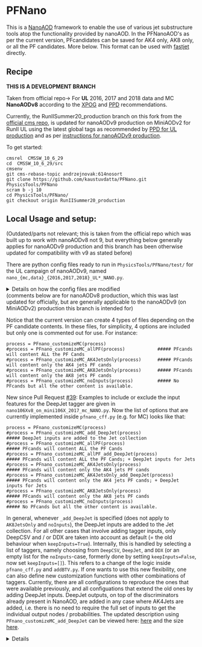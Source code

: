 # PFNano

This is a [NanoAOD](https://twiki.cern.ch/twiki/bin/view/CMSPublic/WorkBookNanoAOD) framework to enable the use of various jet substructure tools atop the functionality provided by nanoAOD. In the PFNanoAOD's as per the current version, PFcandidates can be saved for AK4 only, AK8 only, or all the PF candidates. More below.
This format can be used with [fastjet](http://fastjet.fr) directly.

## Recipe

**THIS IS A DEVELOPMENT BRANCH**

Taken from official repo-> For **UL** 2016, 2017 and 2018 data and MC **NanoAODv8** according to the [XPOG](https://gitlab.cern.ch/cms-nanoAOD/nanoaod-doc/-/wikis/Releases/NanoAODv8) and [PPD](https://twiki.cern.ch/twiki/bin/view/CMS/PdmVRun2LegacyAnalysisSummaryTable) recommendations. 

Currently, the RunIISummer20_production branch on this fork from the [official cms repo](https://github.com/cms-jet/PFNano), is updated for nanoAODv9 production on MiniAODv2 for RunII UL using the latest global tags as recommended by [PPD for UL production](https://twiki.cern.ch/twiki/bin/viewauth/CMS/PdmVRun2LegacyAnalysis) and as per [instructions for nanoAODv9 production](https://gitlab.cern.ch/cms-nanoAOD/nanoaod-doc/-/wikis/Releases/NanoAODv9).

To get started:
```
cmsrel  CMSSW_10_6_29
cd  CMSSW_10_6_29/src
cmsenv
git cms-rebase-topic andrzejnovak:614nosort
git clone https://github.com/kaustuvdatta/PFNano.git PhysicsTools/PFNano
scram b -j 10
cd PhysicsTools/PFNano/
git checkout origin RunIISummer20_production
```
## Local Usage and setup: 
(Outdated/parts not relevant; this is taken from the official repo which was built up to work with nanoAODv8 not 9, but everything below generally applies for nanoAODv9 production and this branch has been otherwise updated for compatibility with v9 as stated before)

There are python config files ready to run in `PhysicsTools/PFNano/test/` for the UL campaign of nanoAODv9, named `nano_{mc,data}_{2016,2017,2018}_UL*_NANO.py`. 

<details>
  <summary>Details on how the config files are modified<summary>
  (comments below are for nanoAODv8 production, which this was last updated for officially, but are generally applicable to the nanoAODv9 (on MiniAODv2) production this branch is intended for)
    
  Notice that the current version can create 4 types of files depending on the PF candidate contents. 
  In these files, for simplicity, 4 options are included but only one is commented out for use. For instance:
  ```
  process = PFnano_customizeMC(process)
  #process = PFnano_customizeMC_allPF(process)            ##### PFcands will content ALL the PF Cands
  #process = PFnano_customizeMC_AK4JetsOnly(process)      ##### PFcands will content only the AK4 jets PF cands
  #process = PFnano_customizeMC_AK8JetsOnly(process)      ##### PFcands will content only the AK8 jets PF cands
  #process = PFnano_customizeMC_noInputs(process)         ##### No PFcands but all the other content is available.
  ```

  New since Pull Request [#39](https://github.com/cms-jet/PFNano/pull/39): Examples to include or exclude the input features for the DeepJet tagger are given in `nano106Xv8_on_mini106X_2017_mc_NANO.py`. Now the list of options that are currently implemented inside `pfnano_cff.py` (e.g. for MC) looks like that:
  ```
  process = PFnano_customizeMC(process)
  #process = PFnano_customizeMC_add_DeepJet(process)                  ##### DeepJet inputs are added to the Jet collection
  #process = PFnano_customizeMC_allPF(process)                        ##### PFcands will content ALL the PF Cands
  #process = PFnano_customizeMC_allPF_add_DeepJet(process)            ##### PFcands will content ALL the PF Cands; + DeepJet inputs for Jets
  #process = PFnano_customizeMC_AK4JetsOnly(process)                  ##### PFcands will content only the AK4 jets PF cands
  #process = PFnano_customizeMC_AK4JetsOnly_add_DeepJet(process)      ##### PFcands will content only the AK4 jets PF cands; + DeepJet inputs for Jets
  #process = PFnano_customizeMC_AK8JetsOnly(process)                  ##### PFcands will content only the AK8 jets PF cands
  #process = PFnano_customizeMC_noInputs(process)                     ##### No PFcands but all the other content is available.
  ```
  In general, whenever `_add_DeepJet` is specified (does not apply to `AK8JetsOnly` and `noInputs`), the DeepJet inputs are added to the Jet collection. For all other cases that involve adding tagger inputs, only DeepCSV and / or DDX are taken into account as default (= the old behaviour when `keepInputs=True`). Internally, this is handled by selecting a list of taggers, namely choosing from `DeepCSV`, `DeepJet`, and `DDX` (or an empty list for the `noInputs`-case, formerly done by setting `keepInputs=False`, now set `keepInputs=[]`). This refers to a change of the logic inside `pfnano_cff.py` and `addBTV.py`. If one wants to use this new flexibility, one can also define new customization functions with other combinations of taggers. Currently, there are all configurations to reproduce the ones that were available previously, and all configuations that extend the old ones by adding DeepJet inputs. DeepJet outputs, on top of the discriminators already present in NanoAOD, are added in any case where AK4Jets are added, i.e. there is no need to require the full set of inputs to get the individual output nodes / probabilities. The updated description using `PFnano_customizeMC_add_DeepJet` can be viewed here: [here](https://annika-stein.web.cern.ch/PFNano/AddDeepJetTagInfo_desc.html) and the size [here](https://annika-stein.web.cern.ch/PFNano/AddDeepJetTagInfo_size.html).
<details>

### How to create python files using cmsDriver

All python config files were produced with `cmsDriver.py`.

Two imporant parameters that one needs to verify in the central nanoAOD documentation are `--conditions` and `--era`. 
- `--era` options from [WorkBookNanoAOD](https://twiki.cern.ch/twiki/bin/view/CMSPublic/WorkBookNanoAOD) or [XPOG](https://gitlab.cern.ch/cms-nanoAOD/nanoaod-doc/-/wikis/Releases/NanoAODv9)
- `--conditions` can be found here [PdMV](https://twiki.cern.ch/twiki/bin/view/CMS/PdmV)


**UL `cmsRun` python config files are generated by running `make_configs_UL.sh`**

```
chmod u+x make_configs_UL.sh 
bash make_configs_UL.sh  # run to only produce configs
bash make_configs_UL.sh  -e # run to actually execute configs on 1000 events
```

## Submission to CRAB
<details>
  <summary>Submission via yaml card and crabby.py.</summary>

  For crab submission a handler script `crabby.py`, a crab baseline template `template_crab.py` and an example 
  submission yaml card `card_example.yml` are provided.

  - A single campaign (data/mc, year, config, output path) should be configured statically in a copy of `card_example.yml`.
  - To submit:
    ```
    source crab.sh
    python crabby.py -c card.yml --make --submit
    ```
  - `--make` and `--submit` calls are independent, allowing manual inspection of submit configs
  - Add `--test` to disable publication on otherwise publishable config and produce a single file per dataset
</details>

Old-school interactive submission
    Samples can be submitted to crab using the `submit_all.py` script. Run with `-h` option to see usage. Example can look like this:

    ```
    python submit_all.py -c nano_config.py -s T2_DE_RWTH -f datasets/text_list.txt  -o /store/user/$USER/PFNano/  --ext test --test -d crab_noinpts

    ```

    For the UL 2016-2018 MC:
    
    
    ```
    python submit_all.py -c nano_mc_2016_ULPreVFP_NANO.py  -f datasets/UL2016_MC_preVFP.txt  -d NANOv9_UL16preVFP_MC

    python submit_all.py -c nano_mc_2016_ULPostVFP_NANO.py  -f datasets/UL2016_MC_postVFP.txt  -d NANOv9_UL16postVFP_MC

    #python submit_all.py -c nnano_mc_2017_UL_NANO.py  -f datasets/UL2017_MC.txt   -d NANOv9_UL17_MC

    #python submit_all.py -c nano_mc_2018_UL_NANO.py  -f datasets/UL2018_MC.txt  -d NANOv9_UL18_MC


    python submit_all.py -c nano_data_2016_ULPreVFP_NANO.py  -f datasets/JetHT_UL2016_preVFP.txt -d NANOv9_UL16preVFP_Data -l jsons/Cert_271036-284044_13TeV_Legacy2016_Collisions16_JSON.txt 

    python submit_all.py -c nano_data_2016_ULPostVFP_NANO.py  -f datasets/JetHT_UL2016_postVFP.txt -d NANOv9_UL16postVFP_Data -l jsons/Cert_271036-284044_13TeV_Legacy2016_Collisions16_JSON.txt 
    
    python submit_all.py -c nano_data_2016_ULPreVFP_NANO.py  -f datasets/SingleMuon_UL2016_preVFP.txt -d NANOv9_UL16preVFP_Data -l jsons/Cert_271036-284044_13TeV_Legacy2016_Collisions16_JSON.txt 

    python submit_all.py -c nano_data_2016_ULPostVFP_NANO.py  -f datasets/SingleMuon_UL2016_postVFP.txt -d NANOv9_UL16postVFP_Data -l jsons/Cert_271036-284044_13TeV_Legacy2016_Collisions16_JSON.txt 

    python submit_all.py -c nano_data_2017_UL_NANO.py -f datasets/JetHT_UL2017.txt -d NANOv9_UL17_Data -l jsons/Cert_294927-306462_13TeV_UL2017_Collisions17_GoldenJSON.txt  
    
    python submit_all.py -c nano_data_2017_UL_NANO.py -f datasets/SingleMuon_UL2017.txt -d NANOv9_UL17_Data -l jsons/Cert_294927-306462_13TeV_UL2017_Collisions17_GoldenJSON.txt  

    python submit_all.py -c nano_data_2018_UL_NANO.py -f datasets/JetHT_UL2018.txt -d NANOv9_UL18_Data -l jsons/Cert_314472-325175_13TeV_Legacy2018_Collisions18_JSON.txt 
    
    python submit_all.py -c nano_data_2018_UL_NANO.py -f datasets/SingleMuon_UL2018.txt -d NANOv9_UL18_Data -l jsons/Cert_314472-325175_13TeV_Legacy2018_Collisions18_JSON.txt
    ```


## Processing data

When processing data, a lumi mask should be applied. The so called golden JSON should be applicable in most cases. Should also be checked here https://twiki.cern.ch/twiki/bin/view/CMS/PdmV; they are stored in the jsons directory in PFNano/test and are taken from: 

```
# 2016: /afs/cern.ch/cms/CAF/CMSCOMM/COMM_DQM/certification/Collisions16/13TeV/Legacy_2016/Cert_271036-284044_13TeV_Legacy2016_Collisions16_JSON.txt
# 2017: /afs/cern.ch/cms/CAF/CMSCOMM/COMM_DQM/certification/Collisions17/13TeV/Legacy_2017/Cert_294927-306462_13TeV_UL2017_Collisions17_GoldenJSON.txt
# 2018: /afs/cern.ch/cms/CAF/CMSCOMM/COMM_DQM/certification/Collisions18/13TeV/Legacy_2018/Cert_314472-325175_13TeV_Legacy2018_Collisions18_JSON.txt
#
```

Include in `card.yml` for `crabby.py` submission. (In interactive submission add `--lumiMask jsons/...txt`)


## How to create website with nanoAOD content

To create nice websites like [this one](http://algomez.web.cern.ch/algomez/testWeb/JMECustomNano102x_mc_v01.html#Jet) with the content of nanoAOD, use the `inspectNanoFile.py` file from the `PhysicsTools/nanoAOD` package as:
```
python PhysicsTools/NanoAOD/test/inspectNanoFile.py NANOAOD.root -s website_with_collectionsize.html -d website_with_collectiondescription.html
```

## Documenting the Extended NanoAOD Samples

For the MC samples, the number of events can be found by looking up the output dataset in DAS. For the data, you will need to run brilcalc to get the total luminosity of the dataset. See the instructions below. 


## Running brilcalc
These are condensed instructions from the lumi POG TWiki (https://twiki.cern.ch/twiki/bin/view/CMS/TWikiLUM). Also see the brilcalc quickstart guide: https://twiki.cern.ch/twiki/bin/viewauth/CMS/BrilcalcQuickStart.

Note: brilcalc should be run on lxplus. It does not work on the lpc.

Instructions:

1.) Add the following lines to your .bashrc file (or equivalent for your shell). Don't forget to source this file afterwards!

    export PATH=$HOME/.local/bin:/cvmfs/cms-bril.cern.ch/brilconda/bin:$PATH
    export PATH=/afs/cern.ch/cms/lumi/brilconda-1.1.7/bin:$HOME/.local/bin:$PATH
    
2.) Install brilws:

    pip install --install-option="--prefix=$HOME/.local" brilws
    
3.) Get the json file for your output dataset. In the area in which you submitted your jobs:

    crab report -d [your crab directory]
    
The processedLumis.json file will tell you which lumi sections you successfully ran over. The lumi sections for incomplete, failed, or unpublished jobs are listed in notFinishedLumis.json, failedLumis.json, and notPublishedLumis.json. More info can be found at https://twiki.cern.ch/twiki/bin/view/CMSPublic/CRAB3Commands#crab_report.
    
4.) Run brilcalc on lxplus:

    brilcalc lumi -i processedLumis.json -u /fb --normtag /cvmfs/cms-bril.cern.ch/cms-lumi-pog/Normtags/normtag_PHYSICS.json -b "STABLE BEAMS"
    
The luminosity of interest will be listed under "totrecorded(/fb)." You can also run this over the other previously mentioned json files.
    
Note: '-b "STABLE BEAMS"' is optional if you've already run over the golden json. 
        Using the normtag is NOT OPTIONAL, as it defines the final calibrations and detectors that are used for a given run.
